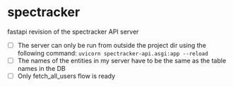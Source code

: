 # spectracker
fastapi revision of the spectracker API server

- [ ] The server can only be run from outside the project dir using the following command: `uvicorn spectracker-api.asgi:app --reload`
- [ ] The names of the entities in my server have to be the same as the table names in the DB
- [ ] Only fetch_all_users flow is ready